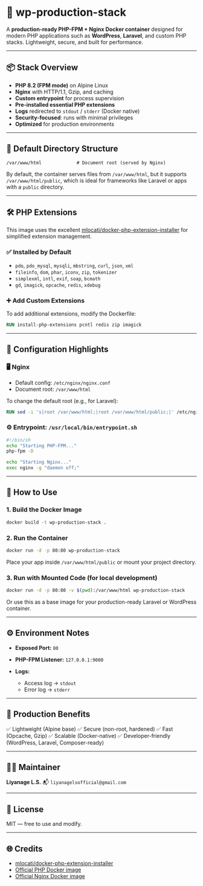 # 🚀 wp-production-stack

A **production-ready PHP-FPM + Nginx Docker container** designed for modern PHP applications such as **WordPress**, **Laravel**, and custom PHP stacks. Lightweight, secure, and built for performance.

---

## 📦 Stack Overview

* **PHP 8.2 (FPM mode)** on Alpine Linux
* **Nginx** with HTTP/1.1, Gzip, and caching
* **Custom entrypoint** for process supervision
* **Pre-installed essential PHP extensions**
* **Logs** redirected to `stdout` / `stderr` (Docker native)
* **Security-focused**: runs with minimal privileges
* **Optimized** for production environments

---

## 📁 Default Directory Structure

```text
/var/www/html             # Document root (served by Nginx)
```

By default, the container serves files from `/var/www/html`, but it supports `/var/www/html/public`, which is ideal for frameworks like Laravel or apps with a `public` directory.

---

## 🛠 PHP Extensions

This image uses the excellent [mlocati/docker-php-extension-installer](https://github.com/mlocati/docker-php-extension-installer) for simplified extension management.

### ✅ Installed by Default

* `pdo`, `pdo_mysql`, `mysqli`, `mbstring`, `curl`, `json`, `xml`
* `fileinfo`, `dom`, `phar`, `iconv`, `zip`, `tokenizer`
* `simplexml`, `intl`, `exif`, `soap`, `bcmath`
* `gd`, `imagick`, `opcache`, `redis`, `xdebug`

### ➕ Add Custom Extensions

To add additional extensions, modify the Dockerfile:

```Dockerfile
RUN install-php-extensions pcntl redis zip imagick
```

---

## 🔧 Configuration Highlights

### 🖥️ Nginx

* Default config: `/etc/nginx/nginx.conf`
* Document root: `/var/www/html`

To change the default root (e.g., for Laravel):

```Dockerfile
RUN sed -i 's|root /var/www/html;|root /var/www/html/public;|' /etc/nginx/nginx.conf
```

### ⚙️ Entrypoint: `/usr/local/bin/entrypoint.sh`

```sh
#!/bin/sh
echo "Starting PHP-FPM..."
php-fpm -D

echo "Starting Nginx..."
exec nginx -g "daemon off;"
```

---

## 🚀 How to Use

### 1. Build the Docker Image

```bash
docker build -t wp-production-stack .
```

### 2. Run the Container

```bash
docker run -d -p 80:80 wp-production-stack
```

Place your app inside `/var/www/html/public` or mount your project directory.

### 3. Run with Mounted Code (for local development)

```bash
docker run -d -p 80:80 -v $(pwd):/var/www/html wp-production-stack
```

Or use this as a base image for your production-ready Laravel or WordPress container.

---

## ⚙️ Environment Notes

* **Exposed Port:** `80`
* **PHP-FPM Listener:** `127.0.0.1:9000`
* **Logs:**

  * Access log → `stdout`
  * Error log → `stderr`

---

## 🔐 Production Benefits

✅ Lightweight (Alpine base)
✅ Secure (non-root, hardened)
✅ Fast (Opcache, Gzip)
✅ Scalable (Docker-native)
✅ Developer-friendly (WordPress, Laravel, Composer-ready)

---

## 👨‍💻 Maintainer

**Liyanage L.S.**
📬 `liyanagelsofficial@gmail.com`

---

## 📄 License

MIT — free to use and modify.

---

## 🌐 Credits

* [mlocati/docker-php-extension-installer](https://github.com/mlocati/docker-php-extension-installer)
* [Official PHP Docker image](https://hub.docker.com/_/php)
* [Official Nginx Docker image](https://hub.docker.com/_/nginx)

